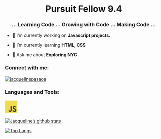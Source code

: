 ### 
<h1 align="center">Pursuit Fellow 9.4</h1>
<h3 align="center">... Learning Code ... Growing with Code ... Making Code ...</h3>

- 🔭 I’m currently working on **Javascript projects.**

- 🌱 I’m currently learning **HTML, CSS**

- 💬 Ask me about **Exploring NYC**

<h3 align="left">Connect with me:</h3>
<p align="left">
<a href="https://linkedin.com/in/jacquelinepasaoa" target="blank"><img align="center" src="https://raw.githubusercontent.com/rahuldkjain/github-profile-readme-generator/master/src/images/icons/Social/linked-in-alt.svg" alt="jacquelinepasaoa" height="30" width="40" /></a>
</p>

<h3 align="left">Languages and Tools:</h3>
<p align="left"> <a href="https://developer.mozilla.org/en-US/docs/Web/JavaScript" target="_blank" rel="noreferrer"> <img src="https://raw.githubusercontent.com/devicons/devicon/master/icons/javascript/javascript-original.svg" alt="javascript" width="40" height="40"/> </a> </p>

[![Jacqueline’s github stats](https://github-readme-stats.vercel.app/api?username=jkpasaoa)](https://github.com/jkpasaoa)

[![Top Langs](https://github-readme-stats.vercel.app/api/top-langs/?username=jkpasaoa&layout=compact)](https://github.com/jkpasaoa)







<!--
**jkpasaoa/jkpasaoa** is a ✨ _special_ ✨ repository because its `README.md` (this file) appears on your GitHub profile.

Here are some ideas to get you started:

- 🔭 I’m currently working on ...
- 🌱 I’m currently learning ...
- 👯 I’m looking to collaborate on ...
- 🤔 I’m looking for help with ...
- 💬 Ask me about ...
- 📫 How to reach me: ...
- 😄 Pronouns: ...
- ⚡ Fun fact: ...
-->
